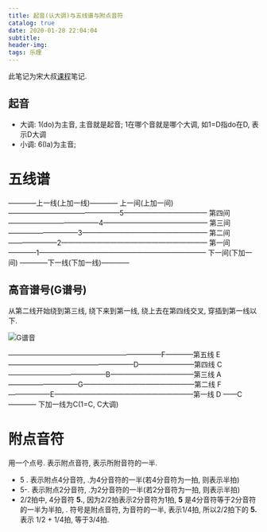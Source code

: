 ```yaml
---
title: 起音(认大调)与五线谱与附点音符
catalog: true
date: 2020-01-28 22:04:04
subtitle:
header-img:
tags: 乐理
---
```


此笔记为宋大叔[课程](https://www.bilibili.com/video/av57722735?p=3)笔记.

## 起音
- 大调: 1(do)为主音, 主音就是起音; 1在哪个音就是哪个大调, 如1=D指do在D, 表示D大调
- 小调: 6(la)为主音;

# 五线谱
————上一线(上加一线)————
上一间(上加一间)
————————————————5————————————
第四间
—————————————4———————————————
第三间
——————————3——————————————————
第二间
———————2—————————————————————
第一间
————1————————————————————————
下一间(下加一间)
————下一线(下加一线)————

## 高音谱号(G谱号)
从第二线开始绕到第三线, 绕下来到第一线, 绕上去在第四线交叉, 穿插到第一线以下.

![G谱音](https://i.loli.net/2020/01/28/lH4eVCMZtoS8aQG.jpg)

 ——————————————————————F————第五线
                                                             E
 ——————————————————D————————第四线
                                                 C
 ——————————————B————————————第三线
                                     A
 ——————————G————————————————第二线
                         F
 ——————E————————————————————第一线
             D
 ——C———— 下加一线为C(1=C, C大调)


# 附点音符
用一个点号. 表示附点音符, 表示所附音符的一半.
- 5 . 表示附点4分音符, .为4分音符的一半(若4分音符为一拍, 则表示半拍)
- 5-. 表示附点2分音符, .为2分音符的一半(若2分音符为一拍, 则表示半拍)
- 2/2拍中, 4分音符 __5.__, 因为2/2拍表示2分音符为1拍, __5__ 是4分音符等于2分音符的一半为半拍, . 符号是附点音符, 为音符的一半, 表示1/4拍, 所以2/2拍下的 __5.__ 表示 1/2 + 1/4拍, 等于3/4拍.

